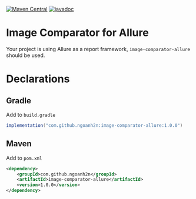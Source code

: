 [![Maven Central](https://maven-badges.herokuapp.com/maven-central/com.github.ngoanh2n/image-comparator-allure/badge.svg)](https://maven-badges.herokuapp.com/maven-central/com.github.ngoanh2n/image-comparator-allure)
[![javadoc](https://javadoc.io/badge2/com.github.ngoanh2n/image-comparator-allure/javadoc.svg)](https://javadoc.io/doc/com.github.ngoanh2n/image-comparator-allure)

# Image Comparator for Allure
Your project is using Allure as a report framework, `image-comparator-allure` should be used.

# Declarations
## Gradle
Add to `build.gradle`
```gradle
implementation("com.github.ngoanh2n:image-comparator-allure:1.0.0")
```

## Maven
Add to `pom.xml`
```xml
<dependency>
    <groupId>com.github.ngoanh2n</groupId>
    <artifactId>image-comparator-allure</artifactId>
    <version>1.0.0</version>
</dependency>
```
